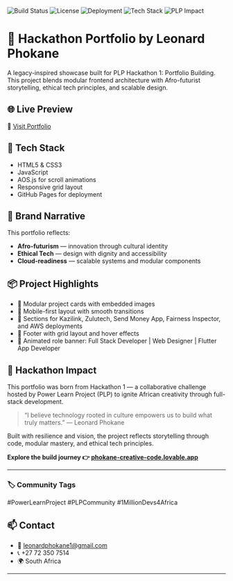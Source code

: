 ![Build Status](https://img.shields.io/badge/build-passing-brightgreen)
![License](https://img.shields.io/badge/license-MIT-blue)
![Deployment](https://img.shields.io/badge/live--demo-available-yellow)
![Tech Stack](https://img.shields.io/badge/techstack-HTML%2FCSS%2FJS%2FTS-informational)
![PLP Impact](https://img.shields.io/badge/PLP-1MillionDevs4Africa-purple)

# 🚀 Hackathon Portfolio by Leonard Phokane

A legacy-inspired showcase built for PLP Hackathon 1: Portfolio Building. This project blends modular frontend architecture with Afro-futurist storytelling, ethical tech principles, and scalable design.

## 🌐 Live Preview
🔗 [Visit Portfolio](https://leonardphokane.github.io/hackathon-portfolio)

## 🧪 Tech Stack
- HTML5 & CSS3
- JavaScript
- AOS.js for scroll animations
- Responsive grid layout
- GitHub Pages for deployment

## 🎨 Brand Narrative
This portfolio reflects:
- **Afro-futurism** — innovation through cultural identity
- **Ethical Tech** — design with dignity and accessibility
- **Cloud-readiness** — scalable systems and modular components

## 📦 Project Highlights
- 🔧 Modular project cards with embedded images
- 📱 Mobile-first layout with smooth transitions
- 🧠 Sections for Kazilink, Zulutech, Send Money App, Fairness Inspector, and AWS deployments
- 📄 Footer with grid layout and hover effects
- 🎯 Animated role banner: Full Stack Developer | Web Designer | Flutter App Developer

## 🚀 Hackathon Impact

This portfolio was born from Hackathon 1 — a collaborative challenge hosted by Power Learn Project (PLP) to ignite African creativity through full-stack development.

> “I believe technology rooted in culture empowers us to build what truly matters.” — Leonard Phokane

Built with resilience and vision, the project reflects storytelling through code, modular mastery, and ethical tech principles.

**Explore the build journey 👉 [phokane-creative-code.lovable.app](https://phokane-creative-code.lovable.app)**

---

### 🏷️ Community Tags

#PowerLearnProject #PLPCommunity #1MillionDevs4Africa


## 📫 Contact
- 📧 leonardphokane1@gmail.com
- 📞 +27 72 350 7514
- 🌍 South Africa

---



